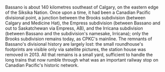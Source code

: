 Bassano is about 140 kilometres southeast of Calgary, on the eastern edge of the Siksika Nation. Once upon a time, it had been a Canadian Pacific divisional point, a junction between the Brooks subdivision (between Calgary and Medicine Hat), the Empress subdivision (between Bassano and out to Saskatchewan via Empress, AB), and the Irricana subdivision (between Bassano and the subdivision's namesake, Irricana); only the Brooks subdivision remains today, as CPKC's mainline. The remnants of Bassano's divisional history are largely lost: the small roundhouse's footprints are visible only via satellite pictures, the station house was removed in 2013. All that remains is a small yard, sufficient to handle the long trains that now rumble through what was an important railway stop on Canadian Pacific's historic network.  